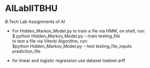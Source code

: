 # AILabIITBHU
B.Tech Lab Assignments of AI

* For Hidden_Markov_Model.py
to train a file via HMM, on shell, run:
<br>$ python Hidden_Markov_Model.py --train testing_file
<br>to test a file via Viterbi Algorithm, run:
<br>$python Hidden_Markov_Model.py --test testing_file_inputs prediction_file


* for linear and logistic regression
use dataset lowbwt.arff
